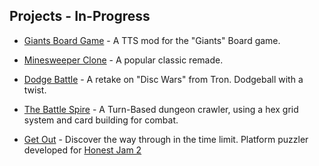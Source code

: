 ## Projects - In-Progress

- [Giants Board Game](https://chriswestwood.github.io/Giants-BoardGame) - A TTS mod for the "Giants" Board game.

- [Minesweeper Clone](https://chriswestwood.github.io/Minesweep) - A popular classic remade.

- [Dodge Battle](https://chriswestwood.github.io/DodgeBattle) - A retake on "Disc Wars" from Tron. Dodgeball with a twist.

- [The Battle Spire](https://chriswestwood.github.io/TheBattleSpire) - A Turn-Based dungeon crawler, using a hex grid system and card building for combat.

- [Get Out](https://chriswestwood.github.io/Get-Out) - Discover the way through in the time limit. Platform puzzler developed for [Honest Jam 2](https://itch.io/jam/honest-jam-2)

